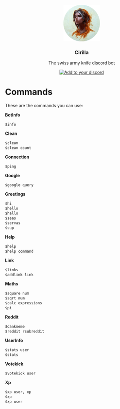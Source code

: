 <p align="center">
  <img src="https://raw.githubusercontent.com/mrousavy/Cirilla/master/Resources/Ciri_round.png" height="120" />
  <h3 align="center">Cirilla</h3>
  <p align="center">The swiss army knife discord bot</p>
  <p align="center">
    <a href="https://discordapp.com/oauth2/authorize?client_id=323123443136593920&scope=bot"><img src="https://img.shields.io/badge/Add%20to%20your-Discord-9399ff.svg" alt="Add to your discord"></a>
  </p>
</p>



# Commands
These are the commands you can use:


**BotInfo**
```
$info
```
**Clean**
```
$clean
$clean count
```
**Connection**
```
$ping
```
**Google**
```
$google query
```
**Greetings**
```
$hi
$hello
$hallo
$seas
$servas
$sup
```
**Help**
```
$help
$help command
```
**Link**
```
$links
$addlink link
```
**Maths**
```
$square num
$sqrt num
$calc expressions
$pi
```
**Reddit**
```
$dankmeme
$reddit rsubreddit
```
**UserInfo**
```
$stats user
$stats
```
**Votekick**
```
$votekick user
```
**Xp**
```
$xp user, xp
$xp
$xp user
```
